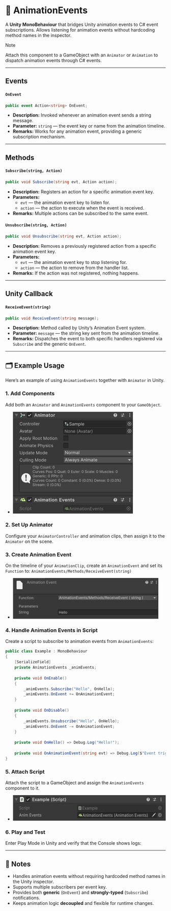 # 🧩 AnimationEvents

A **Unity MonoBehaviour** that bridges Unity animation events to C# event subscriptions. Allows listening for animation events without hardcoding method names in the inspector.

> [!NOTE]  
> Attach this component to a GameObject with an `Animator` or `Animation` to dispatch animation events through C# events.

---

## Events

#### `OnEvent`
```csharp
public event Action<string> OnEvent;
```
- **Description:** Invoked whenever an animation event sends a string message.
- **Parameter:** `string` — the event key or name from the animation timeline.
- **Remarks:** Works for any animation event, providing a generic subscription mechanism.

---

## Methods

#### `Subscribe(string, Action)`
```csharp
public void Subscribe(string evt, Action action);
```
- **Description:** Registers an action for a specific animation event key.
- **Parameters:**
  - `evt` — the animation event key to listen for.
  - `action` — the action to execute when the event is received.
- **Remarks:** Multiple actions can be subscribed to the same event.

#### `Unsubscribe(string, Action)`
```csharp
public void Unsubscribe(string evt, Action action);
```
- **Description:** Removes a previously registered action from a specific animation event key.
- **Parameters:**
  - `evt` — the animation event key to stop listening for.
  - `action` — the action to remove from the handler list.
- **Remarks:** If the action was not registered, nothing happens.

---

## Unity Callback

#### `ReceiveEvent(string)`
```csharp
public void ReceiveEvent(string message);
```
- **Description:** Method called by Unity’s Animation Event system.
- **Parameter:** `message` — the string key sent from the animation timeline.
- **Remarks:** Dispatches the event to both specific handlers registered via `Subscribe` and the generic `OnEvent`.

---

## 🗂 Example Usage
Here’s an example of using `AnimationEvents` together with `Animator` in Unity.

### 1. Add Components
Add both an `Animator` and `AnimationEvents` component to your `GameObject`.
- <img src="../../Images/AnimationEvents.png" alt="AnimationEvents example" width="" height="320">

### 2. Set Up Animator
Configure your `AnimatorController` and animation clips, then assign it to the `Animator` on the scene.

### 3. Create Animation Event
On the timeline of your `AnimationClip`, create an `AnimationEvent` and set its `Function` to: `AnimationEvents/Methods/ReceiveEvent(string)`
- <img src="../../Images/AnimationEvent.png" alt="AnimationEvent example" width="" height="128">

### 4. Handle Animation Events in Script
Create a script to subscribe to animation events from `AnimationEvents`:
```csharp
public class Example : MonoBehaviour
{
    [SerializeField]
    private AnimationEvents _animEvents;

    private void OnEnable()
    {
        _animEvents.Subscribe("Hello", OnHello);
        _animEvents.OnEvent += OnAnimationEvent;
    }

    private void OnDisable()
    {
        _animEvents.Unsubscribe("Hello", OnHello);
        _animEvents.OnEvent -= OnAnimationEvent;
    }

    private void OnHello() => Debug.Log("Hello!");
    
    private void OnAnimationEvent(string evt) => Debug.Log($"Event triggered: {evt}");
}
```

### 5. Attach Script
Attach the script to a GameObject and assign the `AnimationEvents` component to it.
- <img src="../../Images/AnimationEvents_Example.png" alt="SceneActionComposite example" width="" height="80">

### 6. Play and Test
Enter Play Mode in Unity and verify that the Console shows logs:

---

## 📝 Notes
- Handles animation events without requiring hardcoded method names in the Unity inspector.
- Supports multiple subscribers per event key.
- Provides both **generic** (`OnEvent`) and **strongly-typed** (`Subscribe`) notifications.
- Keeps animation logic **decoupled** and flexible for runtime changes.
